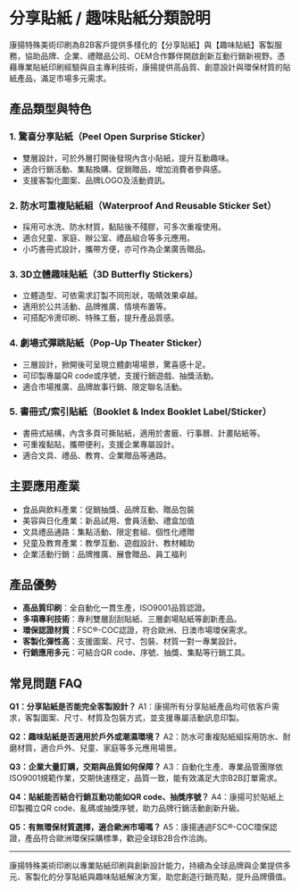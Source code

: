 # 分享貼紙 / 趣味貼紙分類說明

康揚特殊美術印刷為B2B客戶提供多樣化的【分享貼紙】與【趣味貼紙】客製服務，協助品牌、企業、禮贈品公司、OEM合作夥伴開啟創新互動行銷新視野。憑藉專業貼紙印刷經驗與自主專利技術，康揚提供高品質、創意設計與環保材質的貼紙產品，滿足市場多元需求。

## 產品類型與特色

### 1. 驚喜分享貼紙（Peel Open Surprise Sticker）
- 雙層設計，可於外層打開後發現內含小貼紙，提升互動趣味。
- 適合行銷活動、集點換購、促銷贈品，增加消費者參與感。
- 支援客製化圖案、品牌LOGO及活動資訊。

### 2. 防水可重複貼紙組（Waterproof And Reusable Sticker Set）
- 採用可水洗、防水材質，黏貼後不殘膠，可多次重複使用。
- 適合兒童、家庭、辦公室、禮品組合等多元應用。
- 小巧書冊式設計，攜帶方便，亦可作為企業廣告贈品。

### 3. 3D立體趣味貼紙（3D Butterfly Stickers）
- 立體造型、可依需求訂製不同形狀，吸睛效果卓越。
- 適用於公共活動、品牌推廣、情境布置等。
- 可搭配冷燙印刷、特殊工藝，提升產品質感。

### 4. 劇場式彈跳貼紙（Pop-Up Theater Sticker）
- 三層設計，掀開後可呈現立體劇場場景，驚喜感十足。
- 可印製專屬QR code或序號，支援行銷遊戲、抽獎活動。
- 適合市場推廣、品牌故事行銷、限定聯名活動。

### 5. 書冊式/索引貼紙（Booklet & Index Booklet Label/Sticker）
- 書冊式結構，內含多頁可撕貼紙，適用於書籤、行事曆、計畫貼紙等。
- 可重複黏貼，攜帶便利，支援企業專屬設計。
- 適合文具、禮品、教育、企業贈品等通路。

## 主要應用產業

- 食品與飲料產業：促銷抽獎、品牌互動、贈品包裝
- 美容與日化產業：新品試用、會員活動、禮盒加值
- 文具禮品通路：集點活動、限定套組、個性化禮贈
- 兒童及教育產業：教學互動、遊戲設計、教材輔助
- 企業活動行銷：品牌推廣、展會贈品、員工福利

## 產品優勢

- **高品質印刷**：全自動化一貫生產，ISO9001品質認證。
- **多項專利技術**：專利雙層刮刮貼紙、三層劇場貼紙等創新產品。
- **環保認證材質**：FSC®-COC認證，符合歐洲、日澳市場環保需求。
- **客製化彈性高**：支援圖案、尺寸、包裝、材質一對一專業設計。
- **行銷應用多元**：可結合QR code、序號、抽獎、集點等行銷工具。

## 常見問題 FAQ

**Q1：分享貼紙是否能完全客製設計？**
A1：康揚所有分享貼紙產品均可依客戶需求，客製圖案、尺寸、材質及包裝方式，並支援專屬活動訊息印製。

**Q2：趣味貼紙是否適用於戶外或潮濕環境？**
A2：防水可重複貼紙組採用防水、耐磨材質，適合戶外、兒童、家庭等多元應用場景。

**Q3：企業大量訂購，交期與品質如何保障？**
A3：自動化生產、專業品管團隊依ISO9001規範作業，交期快速穩定，品質一致，能有效滿足大宗B2B訂單需求。

**Q4：貼紙能否結合行銷互動功能如QR code、抽獎序號？**
A4：康揚可於貼紙上印製獨立QR code、亂碼或抽獎序號，助力品牌行銷活動創新升級。

**Q5：有無環保材質選擇，適合歐洲市場嗎？**
A5：康揚通過FSC®-COC環保認證，產品符合歐洲環保採購標準，歡迎全球B2B合作洽詢。

---

康揚特殊美術印刷以專業貼紙印刷與創新設計能力，持續為全球品牌與企業提供多元、客製化的分享貼紙與趣味貼紙解決方案，助您創造行銷亮點，提升品牌價值。